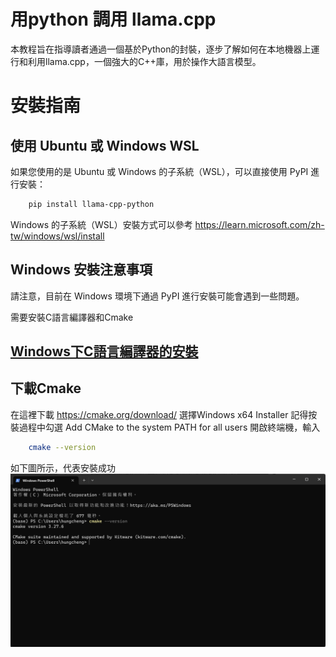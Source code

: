 # 用python 調用 llama.cpp

本教程旨在指導讀者通過一個基於Python的封裝，逐步了解如何在本地機器上運行和利用llama.cpp，一個強大的C++庫，用於操作大語言模型。
# 安裝指南

## 使用 Ubuntu 或 Windows WSL
如果您使用的是 Ubuntu 或 Windows 的子系統（WSL），可以直接使用 PyPI 進行安裝：
```bash
    pip install llama-cpp-python
```
Windows 的子系統（WSL）安裝方式可以參考 https://learn.microsoft.com/zh-tw/windows/wsl/install

## Windows 安裝注意事項
請注意，目前在 Windows 環境下通過 PyPI 進行安裝可能會遇到一些問題。<br>

需要安裝C語言編譯器和Cmake
## [Windows下C語言編譯器的安裝](../Windows_Installation/README.md#windows下c語言編譯器的安裝)

## 下載Cmake
在這裡下載 https://cmake.org/download/
選擇Windows x64 Installer
記得按裝過程中勾選 Add CMake to the system PATH for all users
開啟終端機，輸入
```bash
    cmake --version
```
如下圖所示，代表安裝成功
![測試Cmake](./Images/image_1.png)